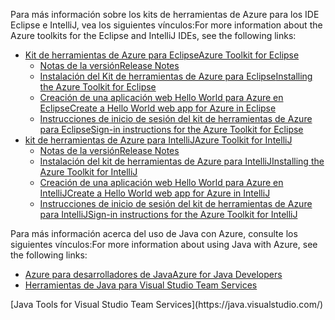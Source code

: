 <span data-ttu-id="1c1b0-101">Para más información sobre los kits de herramientas de Azure para los IDE Eclipse e IntelliJ, vea los siguientes vínculos:</span><span class="sxs-lookup"><span data-stu-id="1c1b0-101">For more information about the Azure toolkits for the Eclipse and IntelliJ IDEs, see the following links:</span></span>

* [<span data-ttu-id="1c1b0-102">Kit de herramientas de Azure para Eclipse</span><span class="sxs-lookup"><span data-stu-id="1c1b0-102">Azure Toolkit for Eclipse</span></span>](../eclipse/azure-toolkit-for-eclipse.md) 
  * [<span data-ttu-id="1c1b0-103">Notas de la versión</span><span class="sxs-lookup"><span data-stu-id="1c1b0-103">Release Notes</span></span>](https://github.com/Microsoft/azure-tools-for-java/releases) 
  * [<span data-ttu-id="1c1b0-104">Instalación del Kit de herramientas de Azure para Eclipse</span><span class="sxs-lookup"><span data-stu-id="1c1b0-104">Installing the Azure Toolkit for Eclipse</span></span>](../eclipse/azure-toolkit-for-eclipse-installation.md) 
  * [<span data-ttu-id="1c1b0-105">Creación de una aplicación web Hello World para Azure en Eclipse</span><span class="sxs-lookup"><span data-stu-id="1c1b0-105">Create a Hello World web app for Azure in Eclipse</span></span>](../eclipse/azure-toolkit-for-eclipse-create-hello-world-web-app.md) 
  * [<span data-ttu-id="1c1b0-106">Instrucciones de inicio de sesión del kit de herramientas de Azure para Eclipse</span><span class="sxs-lookup"><span data-stu-id="1c1b0-106">Sign-in instructions for the Azure Toolkit for Eclipse</span></span>](../eclipse/azure-toolkit-for-eclipse-sign-in-instructions.md) 
* [<span data-ttu-id="1c1b0-107">kit de herramientas de Azure para IntelliJ</span><span class="sxs-lookup"><span data-stu-id="1c1b0-107">Azure Toolkit for IntelliJ</span></span>](../intellij/azure-toolkit-for-intellij.md) 
  * [<span data-ttu-id="1c1b0-108">Notas de la versión</span><span class="sxs-lookup"><span data-stu-id="1c1b0-108">Release Notes</span></span>](https://github.com/Microsoft/azure-tools-for-java/releases) 
  * [<span data-ttu-id="1c1b0-109">Instalación del kit de herramientas de Azure para IntelliJ</span><span class="sxs-lookup"><span data-stu-id="1c1b0-109">Installing the Azure Toolkit for IntelliJ</span></span>](../intellij/azure-toolkit-for-intellij-installation.md) 
  * [<span data-ttu-id="1c1b0-110">Creación de una aplicación web Hello World para Azure en IntelliJ</span><span class="sxs-lookup"><span data-stu-id="1c1b0-110">Create a Hello World web app for Azure in IntelliJ</span></span>](../intellij/azure-toolkit-for-intellij-create-hello-world-web-app.md) 
  * [<span data-ttu-id="1c1b0-111">Instrucciones de inicio de sesión del kit de herramientas de Azure para IntelliJ</span><span class="sxs-lookup"><span data-stu-id="1c1b0-111">Sign-in instructions for the Azure Toolkit for IntelliJ</span></span>](../intellij/azure-toolkit-for-intellij-sign-in-instructions.md) 

<span data-ttu-id="1c1b0-112">Para más información acerca del uso de Java con Azure, consulte los siguientes vínculos:</span><span class="sxs-lookup"><span data-stu-id="1c1b0-112">For more information about using Java with Azure, see the following links:</span></span> 

* [<span data-ttu-id="1c1b0-113">Azure para desarrolladores de Java</span><span class="sxs-lookup"><span data-stu-id="1c1b0-113">Azure for Java Developers</span></span>](https://docs.microsoft.com/java/azure/) 
* <span data-ttu-id="1c1b0-114">[Herramientas de Java para Visual Studio Team Services](https://java.visualstudio.com/) 
<!-- TODO: Add URLs for Java in VSCode here --></span><span class="sxs-lookup"><span data-stu-id="1c1b0-114">[Java Tools for Visual Studio Team Services](https://java.visualstudio.com/) 
<!-- TODO: Add URLs for Java in VSCode here --></span></span> 
